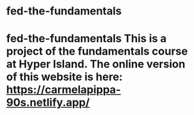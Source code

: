 # fed-the-fundamentals
# fed-the-fundamentals  This is a project of the fundamentals course at Hyper Island.  The online version of this website is here: https://carmelapippa-90s.netlify.app/
